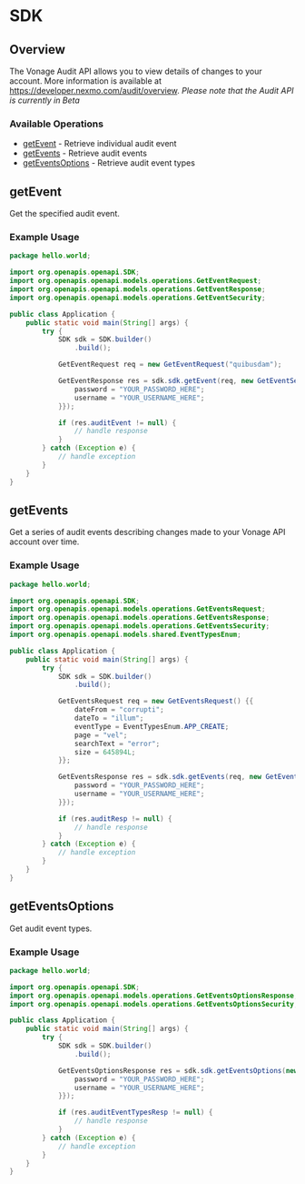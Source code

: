 # SDK

## Overview

The Vonage Audit API allows you to view details of changes to your account. More information is available at <https://developer.nexmo.com/audit/overview>.
_Please note that the Audit API is currently in Beta_


### Available Operations

* [getEvent](#getevent) - Retrieve individual audit event
* [getEvents](#getevents) - Retrieve audit events
* [getEventsOptions](#geteventsoptions) - Retrieve audit event types

## getEvent

Get the specified audit event.


### Example Usage

```java
package hello.world;

import org.openapis.openapi.SDK;
import org.openapis.openapi.models.operations.GetEventRequest;
import org.openapis.openapi.models.operations.GetEventResponse;
import org.openapis.openapi.models.operations.GetEventSecurity;

public class Application {
    public static void main(String[] args) {
        try {
            SDK sdk = SDK.builder()
                .build();

            GetEventRequest req = new GetEventRequest("quibusdam");            

            GetEventResponse res = sdk.sdk.getEvent(req, new GetEventSecurity("unde", "nulla") {{
                password = "YOUR_PASSWORD_HERE";
                username = "YOUR_USERNAME_HERE";
            }});

            if (res.auditEvent != null) {
                // handle response
            }
        } catch (Exception e) {
            // handle exception
        }
    }
}
```

## getEvents

Get a series of audit events describing changes made to your Vonage API account over time.


### Example Usage

```java
package hello.world;

import org.openapis.openapi.SDK;
import org.openapis.openapi.models.operations.GetEventsRequest;
import org.openapis.openapi.models.operations.GetEventsResponse;
import org.openapis.openapi.models.operations.GetEventsSecurity;
import org.openapis.openapi.models.shared.EventTypesEnum;

public class Application {
    public static void main(String[] args) {
        try {
            SDK sdk = SDK.builder()
                .build();

            GetEventsRequest req = new GetEventsRequest() {{
                dateFrom = "corrupti";
                dateTo = "illum";
                eventType = EventTypesEnum.APP_CREATE;
                page = "vel";
                searchText = "error";
                size = 645894L;
            }};            

            GetEventsResponse res = sdk.sdk.getEvents(req, new GetEventsSecurity("suscipit", "iure") {{
                password = "YOUR_PASSWORD_HERE";
                username = "YOUR_USERNAME_HERE";
            }});

            if (res.auditResp != null) {
                // handle response
            }
        } catch (Exception e) {
            // handle exception
        }
    }
}
```

## getEventsOptions

Get audit event types.


### Example Usage

```java
package hello.world;

import org.openapis.openapi.SDK;
import org.openapis.openapi.models.operations.GetEventsOptionsResponse;
import org.openapis.openapi.models.operations.GetEventsOptionsSecurity;

public class Application {
    public static void main(String[] args) {
        try {
            SDK sdk = SDK.builder()
                .build();

            GetEventsOptionsResponse res = sdk.sdk.getEventsOptions(new GetEventsOptionsSecurity("magnam", "debitis") {{
                password = "YOUR_PASSWORD_HERE";
                username = "YOUR_USERNAME_HERE";
            }});

            if (res.auditEventTypesResp != null) {
                // handle response
            }
        } catch (Exception e) {
            // handle exception
        }
    }
}
```
